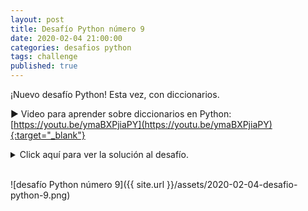 ```yaml
---
layout: post
title: Desafío Python número 9
date: 2020-02-04 21:00:00
categories: desafios python
tags: challenge
published: true
---
```


¡Nuevo desafío Python! Esta vez, con diccionarios.

▶️ Video para aprender sobre diccionarios en Python: [https://youtu.be/ymaBXPjiaPY](https://youtu.be/ymaBXPjiaPY){:target="_blank"}

<details>
  <summary>Click aquí para ver la solución al desafío.</summary>
El algoritmo solicita al usuario 5 strings y, por cada carácter de cada string, si se trata de una letra, verifica si no se encuentra en el diccionario, en cuyo caso la agrega con el valor 1 y, si se encuentra, le suma 1.
<br />
<br />💢 Para ejecutar el código: https://repl.it/@programacionde1/Python-Desafio-9
<div markdown="1">![Solución al desafío]({{ site.url }}/assets/2020-02-04-desafio-python-9-solucion.png)</div>
</details>


<br />![desafío Python número 9]({{ site.url }}/assets/2020-02-04-desafio-python-9.png)
